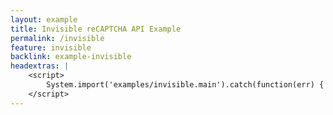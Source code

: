 ```yaml
---
layout: example
title: Invisible reCAPTCHA API Example
permalink: /invisible
feature: invisible
backlink: example-invisible
headextras: | 
    <script>
        System.import('examples/invisible.main').catch(function(err) { console.error(err); });
    </script>
---
```

